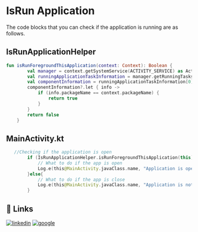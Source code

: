 
# IsRun Application

The code blocks that you can check if the application is running are as follows.


## IsRunApplicationHelper

```kotlin
fun isRunForegroundThisApplication(context: Context): Boolean {
        val manager = context.getSystemService(ACTIVITY_SERVICE) as ActivityManager
        val runningApplicationTaskInformation = manager.getRunningTasks(1)
        val componentInformation = runningApplicationTaskInformation[0].topActivity
        componentInformation?.let { info ->
            if (info.packageName == context.packageName) {
                return true
            }
        }
        return false
    }
```

## MainActivity.kt

```kotlin
   //Checking if the application is open
        if (IsRunApplicationHelper.isRunForegroundThisApplication(this)){
            // What to do if the app is open
            Log.e(this@MainActivity.javaClass.name, "Application is open" )
        }else{
            // What to do if the app is close
            Log.e(this@MainActivity.javaClass.name, "Application is not open" )
        }
```


## 🔗 Links
[![linkedin](https://img.shields.io/badge/linkedin-0A66C2?style=for-the-badge&logo=linkedin&logoColor=white)](https://www.linkedin.com/in/muhammed-furkan-kucuk-40897111a/)
[![google](https://img.shields.io/badge/google-0A66C2?style=for-the-badge&logo=google&logoColor=orange)](https://g.dev/mfurkankck)
